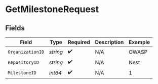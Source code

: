 # GetMilestoneRequest


## Fields

| Field              | Type               | Required           | Description        | Example            |
| ------------------ | ------------------ | ------------------ | ------------------ | ------------------ |
| `OrganizationID`   | *string*           | :heavy_check_mark: | N/A                | OWASP              |
| `RepositoryID`     | *string*           | :heavy_check_mark: | N/A                | Nest               |
| `MilestoneID`      | *int64*            | :heavy_check_mark: | N/A                | 1                  |